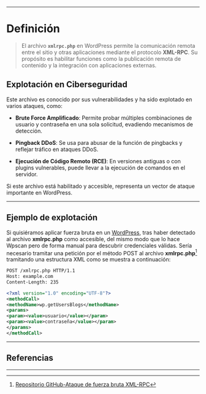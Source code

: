 
---

# Definición

> El archivo **`xmlrpc.php`** en WordPress permite la comunicación remota entre el sitio y otras aplicaciones mediante el protocolo **XML-RPC**. Su propósito es habilitar funciones como la publicación remota de contenido y la integración con aplicaciones externas.

## Explotación en Ciberseguridad

Este archivo es conocido por sus vulnerabilidades y ha sido explotado en varios ataques, como:

- **Brute Force Amplificado**: Permite probar múltiples combinaciones de usuario y contraseña en una sola solicitud, evadiendo mecanismos de detección.
    
- **Pingback DDoS**: Se usa para abusar de la función de pingbacks y reflejar tráfico en ataques DDoS.
    
- **Ejecución de Código Remoto (RCE)**: En versiones antiguas o con plugins vulnerables, puede llevar a la ejecución de comandos en el servidor.
    

Si este archivo está habilitado y accesible, representa un vector de ataque importante en WordPress.

----
## Ejemplo de explotación

Si quisiéramos aplicar fuerza bruta en un [WordPress](WordPress.md), tras haber detectado al archivo **xmlrpc.php** como accesible, del mismo modo que lo hace Wpscan pero de forma manual para descubrir credenciales válidas. Sería necesario tramitar una petición por el método POST al archivo **xmlrpc.php**[^1] tramitando una estructura XML como se muestra a continuación:

```xml
POST /xmlrpc.php HTTP/1.1
Host: example.com
Content-Length: 235

<?xml version="1.0" encoding="UTF-8"?>
<methodCall> 
<methodName>wp.getUsersBlogs</methodName> 
<params> 
<param><value>usuario</value></param> 
<param><value>contraseña</value></param> 
</params> 
</methodCall>
```

---

## Referencias

[^1]: [Repositorio GitHub-Ataque de fuerza bruta XML-RPC](https://nitesculucian.github.io/2019/07/02/exploiting-the-xmlrpc-php-on-all-wordpress-versions/)

---
